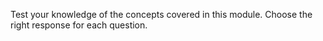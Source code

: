 Test your knowledge of the concepts covered in this module. Choose the right response for each question. 